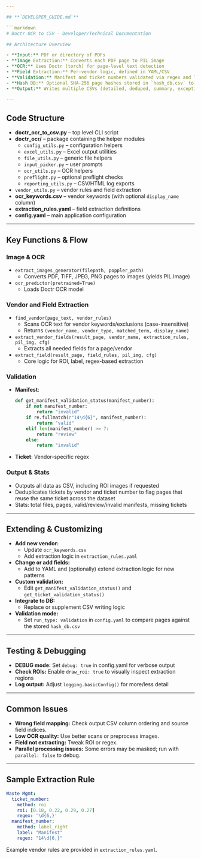 ```yaml
---

## **`DEVELOPER_GUIDE.md`**

```markdown
# Doctr OCR to CSV - Developer/Technical Documentation

## Architecture Overview

- **Input:** PDF or directory of PDFs
- **Image Extraction:** Converts each PDF page to PIL image
- **OCR:** Uses Doctr (torch) for page-level text detection
- **Field Extraction:** Per-vendor logic, defined in YAML/CSV
- **Validation:** Manifest and ticket numbers validated via regex and length logic
- **Hash DB:** Optional SHA-256 page hashes stored in `hash_db.csv` to check duplicates across runs
- **Output:** Writes multiple CSVs (detailed, deduped, summary, exceptions) and ROI-marked images

---
```


## Code Structure

- **doctr_ocr_to_csv.py** – top level CLI script
- **doctr_ocr/** – package containing the helper modules
  - `config_utils.py` – configuration helpers
  - `excel_utils.py` – Excel output utilities
  - `file_utils.py` – generic file helpers
  - `input_picker.py` – user prompts
  - `ocr_utils.py` – OCR helpers
  - `preflight.py` – optional preflight checks
  - `reporting_utils.py` – CSV/HTML log exports
- `vendor_utils.py` – vendor rules and field extraction
- **ocr_keywords.csv** – vendor keywords (with optional `display_name` column)
- **extraction_rules.yaml** – field extraction definitions
- **config.yaml** – main application configuration

---

## Key Functions & Flow

### Image & OCR

- `extract_images_generator(filepath, poppler_path)`
    - Converts PDF, TIFF, JPEG, PNG pages to images (yields PIL.Image)
- `ocr_predictor(pretrained=True)`
    - Loads Doctr OCR model

### Vendor and Field Extraction

- `find_vendor(page_text, vendor_rules)`
    - Scans OCR text for vendor keywords/exclusions (case-insensitive)
    - Returns `(vendor_name, vendor_type, matched_term, display_name)`
- `extract_vendor_fields(result_page, vendor_name, extraction_rules, pil_img, cfg)`
    - Extracts all needed fields for a page/vendor
- `extract_field(result_page, field_rules, pil_img, cfg)`
    - Core logic for ROI, label, regex-based extraction

### Validation

- **Manifest**:
    ```python
    def get_manifest_validation_status(manifest_number):
        if not manifest_number:
            return "invalid"
        if re.fullmatch(r"14\d{6}", manifest_number):
            return "valid"
        elif len(manifest_number) >= 7:
            return "review"
        else:
            return "invalid"
    ```
- **Ticket**: Vendor-specific regex

### Output & Stats

- Outputs all data as CSV, including ROI images if requested
- Deduplicates tickets by vendor and ticket number to flag pages that reuse the same ticket across the dataset
- Stats: total files, pages, valid/review/invalid manifests, missing tickets

---

## Extending & Customizing

- **Add new vendor:**
    - Update `ocr_keywords.csv`
    - Add extraction logic in `extraction_rules.yaml`
- **Change or add fields:**
    - Add to YAML and (optionally) extend extraction logic for new patterns
- **Custom validation:**
    - Edit `get_manifest_validation_status()` and `get_ticket_validation_status()`
- **Integrate to DB:**
    - Replace or supplement CSV writing logic
- **Validation mode:**
    - Set `run_type: validation` in `config.yaml` to compare pages against the stored `hash_db.csv`

---

## Testing & Debugging

- **DEBUG mode:** Set `debug: true` in config.yaml for verbose output
- **Check ROIs:** Enable `draw_roi: true` to visually inspect extraction regions
- **Log output:** Adjust `logging.basicConfig()` for more/less detail

---

## Common Issues

- **Wrong field mapping:** Check output CSV column ordering and source field indices.
- **Low OCR quality:** Use better scans or preprocess images.
- **Field not extracting:** Tweak ROI or regex.
- **Parallel processing issues:** Some errors may be masked; run with `parallel: false` to debug.

---

## Sample Extraction Rule

```yaml
Waste Mgmt:
  ticket_number:
    method: roi
    roi: [0.18, 0.22, 0.29, 0.27]
    regex: '\d{6,}'
  manifest_number:
    method: label_right
    label: "Manifest"
    regex: "14\d{6,}"

```

Example vendor rules are provided in `extraction_rules.yaml`.
